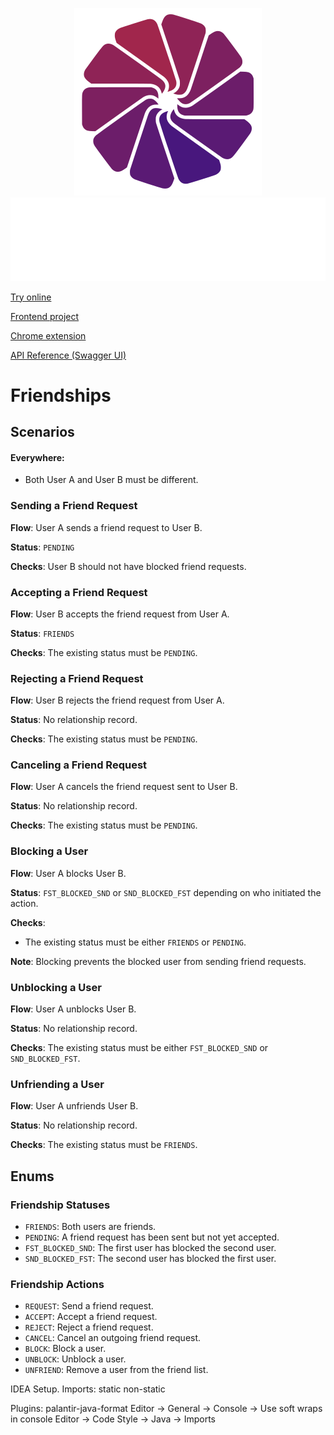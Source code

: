 <p align="center">
  <img src="src/main/resources/static/logo.png" alt="Almonium logo.png"/>
  <img src="src/main/resources/static/title-white.png" alt="Almonium title.png"/>
</p>

[Try online](https://almonium.com)

[Frontend project](https://github.com/okuzan/almonium-fe)

[Chrome extension](https://github.com/okuzan/chrome-extension)

[API Reference (Swagger UI)](https://api.almonium.com/api/v1/swagger-ui/index.html)

# Friendships

## Scenarios

#### Everywhere:

- Both User A and User B must be different.

### Sending a Friend Request

**Flow**: User A sends a friend request to User B.

**Status**: `PENDING`

**Checks**: User B should not have blocked friend requests.

### Accepting a Friend Request

**Flow**: User B accepts the friend request from User A.

**Status**: `FRIENDS`

**Checks**: The existing status must be `PENDING`.

### Rejecting a Friend Request

**Flow**: User B rejects the friend request from User A.

**Status**: No relationship record.

**Checks**: The existing status must be `PENDING`.

### Canceling a Friend Request

**Flow**: User A cancels the friend request sent to User B.

**Status**: No relationship record.

**Checks**: The existing status must be `PENDING`.

### Blocking a User

**Flow**: User A blocks User B.

**Status**: `FST_BLOCKED_SND` or `SND_BLOCKED_FST` depending on who initiated the action.

**Checks**:

- The existing status must be either `FRIENDS` or `PENDING`.

**Note**: Blocking prevents the blocked user from sending friend requests.

### Unblocking a User

**Flow**: User A unblocks User B.

**Status**: No relationship record.

**Checks**: The existing status must be either `FST_BLOCKED_SND` or `SND_BLOCKED_FST`.

### Unfriending a User

**Flow**: User A unfriends User B.

**Status**: No relationship record.

**Checks**: The existing status must be `FRIENDS`.

## Enums

### Friendship Statuses

- `FRIENDS`: Both users are friends.
- `PENDING`: A friend request has been sent but not yet accepted.
- `FST_BLOCKED_SND`: The first user has blocked the second user.
- `SND_BLOCKED_FST`: The second user has blocked the first user.

### Friendship Actions

- `REQUEST`: Send a friend request.
- `ACCEPT`: Accept a friend request.
- `REJECT`: Reject a friend request.
- `CANCEL`: Cancel an outgoing friend request.
- `BLOCK`: Block a user.
- `UNBLOCK`: Unblock a user.
- `UNFRIEND`: Remove a user from the friend list.

IDEA Setup.
Imports:
static
<empty line>
non-static

Plugins:
palantir-java-format
Editor -> General -> Console -> Use soft wraps in console
Editor -> Code Style -> Java -> Imports
